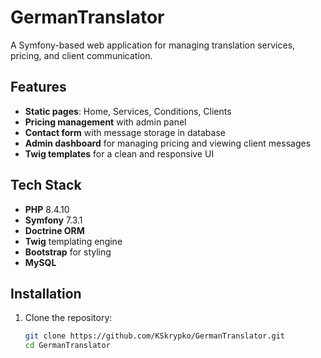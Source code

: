 # GermanTranslator

A Symfony-based web application for managing translation services, pricing, and client communication.

## Features

- **Static pages**: Home, Services, Conditions, Clients  
- **Pricing management** with admin panel  
- **Contact form** with message storage in database  
- **Admin dashboard** for managing pricing and viewing client messages  
- **Twig templates** for a clean and responsive UI

## Tech Stack

- **PHP** 8.4.10  
- **Symfony** 7.3.1  
- **Doctrine ORM**  
- **Twig** templating engine  
- **Bootstrap** for styling  
- **MySQL**  

## Installation

1. Clone the repository:
   ```bash
   git clone https://github.com/KSkrypko/GermanTranslator.git
   cd GermanTranslator
